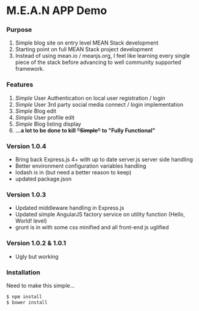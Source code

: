 # M.E.A.N APP Demo

### Purpose
1. Simple blog site on entry level MEAN Stack development
2. Starting point on full MEAN Stack project development
3. Instead of using mean.io / meanjs.org, I feel like learning every single piece of the stack before advancing to well community supported framework.

### Features
1. *Simple* User Authentication on local user registration / login
2. *Simple* User 3rd party social media connect / login implementation
3. *Simple* Blog edit
4. *Simple* User profile edit
5. *Simple* Blog listing display
6. **...a lot to be done to kill ~~"Simple"~~ to "Fully Functional"**

### Version 1.0.4
  - Bring back Express.js 4+ with up to date server.js server side handling
  - Better environment configuration variables handling
  - lodash is in (but need a better reason to keep)
  - updated package.json

### Version 1.0.3
  - Updated middleware handling in Express.js
  - Updated simple AngularJS factory service on utility function (Hello, World! level)
  - grunt is in with some css minified and all front-end js uglified

### Version 1.0.2 & 1.0.1
  - Ugly but working

### Installation
Need to make this simple...
```sh
$ npm install
$ bower install
```
